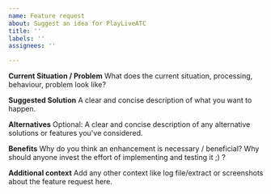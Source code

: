 ```yaml
---
name: Feature request
about: Suggest an idea for PlayLiveATC
title: ''
labels: ''
assignees: ''

---
```


**Current Situation / Problem**
What does the current situation, processing, behaviour, problem look like?

**Suggested Solution**
A clear and concise description of what you want to happen.

**Alternatives**
Optional: A clear and concise description of any alternative solutions or features you've considered.

**Benefits**
Why do you think an enhancement is necessary / beneficial?
Why should anyone invest the effort of implementing and testing it ;) ?

**Additional context**
Add any other context like log file/extract or screenshots about the feature request here.
